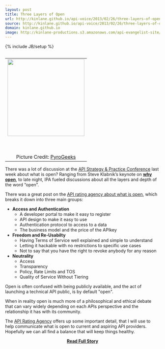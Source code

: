 ```yaml
---
layout: post
title: Three Layers of Open
url: http://kinlane.github.io/api-voice/2013/02/26/three-layers-of-open/
source: http://kinlane.github.io/api-voice/2013/02/26/three-layers-of-open/
domain: kinlane.github.io
image: http://kinlane-productions.s3.amazonaws.com/api-evangelist-site/blog/pyro-geeks-open-sign.jpg
---
```

{% include JB/setup %}<p><table cellspacing="2" cellpadding="2" align="right">
<tbody>
<tr>
<td align="center"><a href="http://pyrogeeks.com/" target="_blank"><img src="https://s3.amazonaws.com/kinlane-productions/api-evangelist/pyro-geeks-open-sign.jpg" alt="" width="250" /></a>
<p>&nbsp;</p>
</td>
</tr>
<tr>
<td align="center">Picture Credit:  <a href="http://pyrogeeks.com/" target="_blank">PyroGeeks</a></td>
</tr>
</tbody>
</table>
<p>There was a lot of discussion at the&nbsp;<a href="http://www.apistrategyconference.com/">API Strategy &amp; Practice Conference</a> last week about what is open?  Ranging from Steve Klabnik&rsquo;s keynote on <span style="text-decoration: underline;"><strong><a title="Why Open" href="http://www.youtube.com/watch?v=oniWVV2k1Pg">why open</a></strong></span>, to late night, IPA fueled discussions about all the layers and depth of the word &ldquo;open&rdquo;.</p>
<p>There was a great post on the <a href="http://api500.com/post/44022221316/what-is-open">API rating agency about what is open</a>, which breaks it down into three main groups:</p>
<ul class="mainlist">
<li><strong>Access and Authentication</strong> 
<ul class="mainlist">
<li>A developer portal to make it easy to register</li>
<li>API design to make it easy to use</li>
<li>Authentication protocol to access to a data</li>
<li>The business model and the price of the APIkey</li>
</ul>
</li>
<li><strong>Freedom and Re-Usabilty</strong> 
<ul class="mainlist">
<li>Having Terms of Service well explained and simple to understand</li>
<li>Letting it hackable with no restrictions to specific use cases </li>
<li>Not to say that you have the right to revoke anybody for any reason</li>
</ul>
</li>
<li><strong>Neutrality</strong> 
<ul class="mainlist">
<li>Access</li>
<li>Transparency</li>
<li>Policy, Rate Limits and TOS</li>
<li>Quality of Service Without Tiering</li>
</ul>
</li>
</ul>
<p>Open is often confused with being publicly available, and the act of launching a technical API public, is by default "open".</p>
<p>When in reality open is much more of a philosophical and ethical debate that can vary widely depending on each APIs perspective and the relationship it has with its community.</p>
<p>The <a href="http://api500.com/post/44022221316/what-is-open">API Rating Agency</a> offers up some important detail, that I will use to help communicate what is open to current and aspiring API providers.  Hopefully we can all find a balance that will keep things healthy.</p></p>
<center><p><a href="http://kinlane.github.io/api-voice/2013/02/26/three-layers-of-open/" style='padding:25px; font-sze:18px; font-weight: bold;'>Read Full Story</a></p></center>

